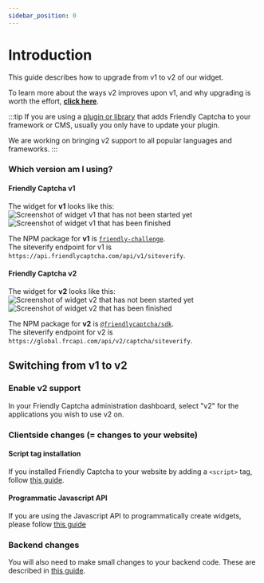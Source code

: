 ```yaml
---
sidebar_position: 0
---
```


# Introduction

This guide describes how to upgrade from v1 to v2 of our widget.

To learn more about the ways v2 improves upon v1, and why upgrading is worth the effort, [**click here**](./why-upgrade).

:::tip
If you are using a [plugin or library](../../integrations/index.md) that adds Friendly Captcha to your framework or CMS, usually you only have to update your plugin.

We are working on bringing v2 support to all popular languages and frameworks.
:::

### Which version am I using?

#### Friendly Captcha **v1**


The widget for **v1** looks like this:  
![Screenshot of widget v1 that has not been started yet](./widget-v1-ready.png) ![Screenshot of widget v1 that has been finished](./widget-v1-completed.png)

The NPM package for **v1** is [`friendly-challenge`](https://www.npmjs.com/package/friendly-challenge).  
The siteverify endpoint for v1 is `https://api.friendlycaptcha.com/api/v1/siteverify`.

#### Friendly Captcha **v2**

The widget for **v2** looks like this:  
![Screenshot of widget v2 that has not been started yet](./widget-v2-ready.png) ![Screenshot of widget v2 that has been finished](./widget-v2-completed.png)

The NPM package for **v2** is [`@friendlycaptcha/sdk`](https://www.npmjs.com/package/@friendlycaptcha/sdk).  
The siteverify endpoint for v2 is `https://global.frcapi.com/api/v2/captcha/siteverify`.

## Switching from v1 to v2

### Enable v2 support

In your Friendly Captcha administration dashboard, select "v2" for the applications you wish to use v2 on.

<!-- TODO: Add link and screenshot -->

### Clientside changes (= changes to your website)

#### Script tag installation

If you installed Friendly Captcha to your website by adding a `<script>` tag, follow [this guide](./script).

#### Programmatic Javascript API

If you are using the Javascript API to programmatically create widgets, please follow [this guide](./javascript-api)

### Backend changes

You will also need to make small changes to your backend code. These are described in [this guide](./backend-integration).
